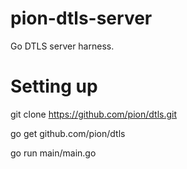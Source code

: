 # pion-dtls-server
Go DTLS server harness.

# Setting up

git clone https://github.com/pion/dtls.git

go get github.com/pion/dtls

go run main/main.go
